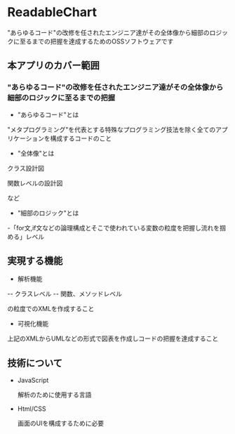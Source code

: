 # ReadableChart

"あらゆるコード"の改修を任されたエンジニア達がその全体像から細部のロジックに至るまでの把握を達成するためのOSSソフトウェアです


## 本アプリのカバー範囲

### "あらゆるコード"の改修を任されたエンジニア達がその全体像から細部のロジックに至るまでの把握

- "あらゆるコード"とは

"メタプログラミング"を代表とする特殊なプログラミング技法を除く全てのアプリケーションを構成するコードのこと

- "全体像"とは

 クラス設計図

 関数レベルの設計図

など

- "細部のロジック"とは

-「for文,if文などの論理構成とそこで使われている変数の粒度を把握し流れを掴める」レベル


## 実現する機能

- 解析機能

-- クラスレベル
-- 関数、メソッドレベル

の粒度でのXMLを作成すること

- 可視化機能

上記のXMLからUMLなどの形式で図表を作成しコードの把握を達成すること





## 技術について

- JavaScript
    
    解析のために使用する言語

- Html/CSS

    画面のUIを構成するために必要













